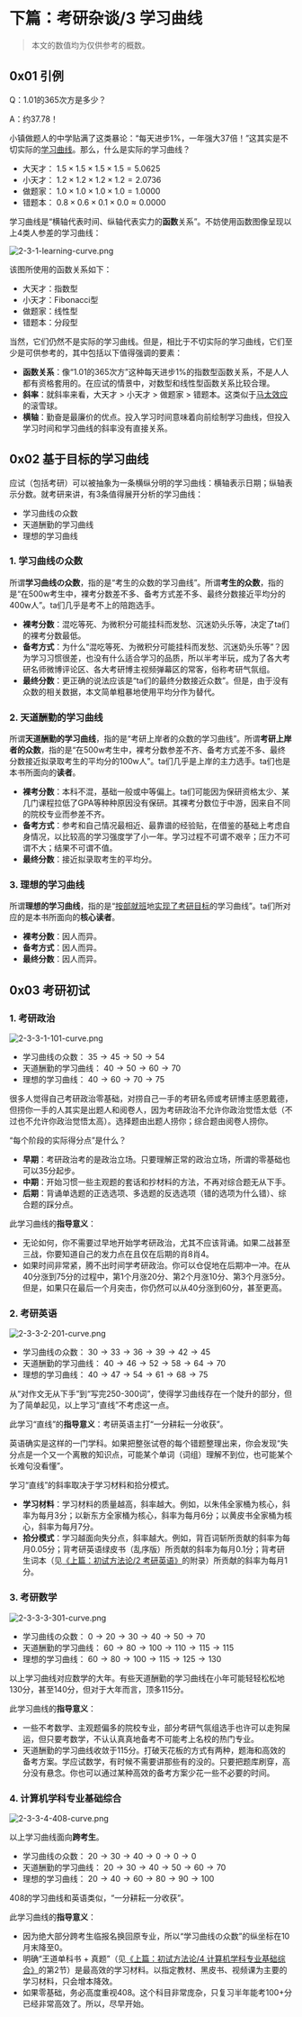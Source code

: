 # 下篇：考研杂谈/3 学习曲线

> 本文的数值均为仅供参考的概数。

## 0x01 引例

Q：1.01的365次方是多少？

A：约37.78！

小镇做题人的中学贴满了这类暴论：“每天进步1%，一年强大37倍！”这其实是不切实际的[学习曲线](https://en.wikipedia.org/wiki/Learning_curve)。那么，什么是实际的学习曲线？

- 大天才： $1.5 \times 1.5 \times 1.5 \times 1.5 = 5.0625$
- 小天才： $1.2 \times 1.2 \times 1.2 \times 1.2 = 2.0736$
- 做题家： $1.0 \times 1.0 \times 1.0 \times 1.0 = 1.0000$
- 错题本： $0.8 \times 0.6 \times 0.1 \times 0.0 \approx 0.0000$

学习曲线是“横轴代表时间、纵轴代表实力的**函数**关系”。不妨使用函数图像呈现以上4类人参差的学习曲线：

![2-3-1-learning-curve.png](https://github.com/harvey-lau/kaoyan/blob/main/2-spt/figures/2-3-1-learning-curve.png)

该图所使用的函数关系如下：

- 大天才：指数型
- 小天才：Fibonacci型
- 做题家：线性型
- 错题本：分段型

当然，它们仍然不是实际的学习曲线。但是，相比于不切实际的学习曲线，它们至少是可供参考的，其中包括以下值得强调的要素：

- **函数关系**：像“1.01的365次方”这种每天进步1%的指数型函数关系，不是人人都有资格套用的。在应试的情景中，对数型和线性型函数关系比较合理。
- **斜率**：就斜率来看，大天才 > 小天才 > 做题家 > 错题本。这类似于[马太效应](https://en.wikipedia.org/wiki/Matthew_effect)的滚雪球。
- **横轴**：勤奋是最廉价的优点。投入学习时间意味着向前绘制学习曲线，但投入学习时间和学习曲线的斜率没有直接关系。

## 0x02 基于目标的学习曲线

应试（包括考研）可以被抽象为一条横纵分明的学习曲线：横轴表示日期；纵轴表示分数。就考研来讲，有3条值得展开分析的学习曲线：

- 学习曲线の众数
- 天道酬勤的学习曲线
- 理想的学习曲线

### 1. 学习曲线の众数

所谓**学习曲线の众数**，指的是“考生的众数的学习曲线”。所谓**考生的众数**，指的是“在500w考生中，裸考分数差不多、备考方式差不多、最终分数接近平均分的400w人”。ta们几乎是考不上的陪跑选手。

- **裸考分数**：混吃等死、为微积分可能挂科而发愁、沉迷奶头乐等，决定了ta们的裸考分数最低。
- **备考方式**：为什么“混吃等死、为微积分可能挂科而发愁、沉迷奶头乐等”？因为学习习惯很差，也没有什么适合学习的品质，所以半考半玩，成为了各大考研名师微博评论区、各大考研博主视频弹幕区的常客，俗称考研气氛组。
- **最终分数**：更正确的说法应该是“ta们的最终分数接近众数”。但是，由于没有众数的相关数据，本文简单粗暴地使用平均分作为替代。

### 2. 天道酬勤的学习曲线

所谓**天道酬勤的学习曲线**，指的是“考研上岸者的众数的学习曲线”。所谓**考研上岸者的众数**，指的是“在500w考生中，裸考分数参差不齐、备考方式差不多、最终分数接近拟录取考生的平均分的100w人”。ta们几乎是上岸的主力选手。ta们也是本书所面向的**读者**。

- **裸考分数**：本科不混，基础一般或中等偏上。ta们可能因为保研资格太少、某几门课程拉低了GPA等种种原因没有保研。其裸考分数位于中游，因来自不同的院校专业而参差不齐。
- **备考方式**：参考和自己情况最相近、最靠谱的经验贴，在借鉴的基础上考虑自身情况，以比较高的学习强度学了小一年。学习过程不可谓不艰辛；压力不可谓不大；结果不可谓不值。
- **最终分数**：接近拟录取考生的平均分。

### 3. 理想的学习曲线

所谓**理想的学习曲线**，指的是“[按部就班](https://github.com/harvey-lau/kaoyan/blob/main/1-src/2-essays/1-target.md)地[实现了考研目标](https://github.com/harvey-lau/kaoyan/blob/main/1-src/2-essays/2-success-and-failure.md)的学习曲线”。ta们所对应的是本书所面向的**核心读者**。

- **裸考分数**：因人而异。
- **备考方式**：因人而异。
- **最终分数**：因人而异。

## 0x03 考研初试

### 1. 考研政治

![2-3-3-1-101-curve.png](https://github.com/harvey-lau/kaoyan/blob/main/2-spt/figures/2-3-3-1-101-curve.png)

- 学习曲线の众数： $35 \rightarrow 45 \rightarrow 50 \rightarrow 54$
- 天道酬勤的学习曲线： $40 \rightarrow 50 \rightarrow 60 \rightarrow 70$
- 理想的学习曲线： $40 \rightarrow 60 \rightarrow 70 \rightarrow 75$

很多人觉得自己考研政治零基础，对捞自己一手的考研名师或考研博主感恩戴德，但捞你一手的人其实是出题人和阅卷人，因为考研政治不允许你政治觉悟太低（不过也不允许你政治觉悟太高）。选择题由出题人捞你；综合题由阅卷人捞你。

“每个阶段的实际得分点”是什么？

- **早期**：考研政治考的是政治立场。只要理解正常的政治立场，所谓的零基础也可以35分起步。
- **中期**：开始习惯一些主观题的套话和抄材料的方法，不再对综合题无从下手。
- **后期**：背诵单选题的正选选项、多选题的反选选项（错的选项为什么错）、综合题的踩分点。

此学习曲线的**指导意义**：

- 无论如何，你不需要过早地开始学考研政治，尤其不应该背诵。如果二战甚至三战，你要知道自己的发力点在且仅在后期的肖8肖4。
- 如果时间非常紧，腾不出时间学考研政治。你可以仓促地在后期冲一冲。在从40分涨到75分的过程中，第1个月涨20分、第2个月涨10分、第3个月涨5分。但是，如果只在最后一个月突击，你仍然可以从40分涨到60分，甚至更高。

### 2. 考研英语

![2-3-3-2-201-curve.png](https://github.com/harvey-lau/kaoyan/blob/main/2-spt/figures/2-3-3-2-201-curve.png)

- 学习曲线の众数： $30 \rightarrow 33 \rightarrow 36 \rightarrow 39 \rightarrow 42 \rightarrow 45$
- 天道酬勤的学习曲线： $40 \rightarrow 46 \rightarrow 52 \rightarrow 58 \rightarrow 64 \rightarrow 70$
- 理想的学习曲线： $40 \rightarrow 47 \rightarrow 54 \rightarrow 61 \rightarrow 68 \rightarrow 75$

从“对作文无从下手”到“写完250-300词”，使得学习曲线存在一个陡升的部分，但为了简单起见，以上学习“直线”不考虑这一点。

此学习“直线”的**指导意义**：考研英语主打“一分耕耘一分收获”。

英语确实是这样的一门学科。如果把整张试卷的每个错题整理出来，你会发现“失分点是一个又一个离散的知识点，可能某个单词（词组）理解不到位，也可能某个长难句没看懂”。

学习“直线”的斜率取决于学习材料和拾分模式。

- **学习材料**：学习材料的质量越高，斜率越大。例如，以朱伟全家桶为核心，斜率为每月3分；以新东方全家桶为核心，斜率为每月6分；以黄皮书全家桶为核心，斜率为每月7分。
- **拾分模式**：学习越面向失分点，斜率越大。例如，背百词斩所贡献的斜率为每月0.05分；背考研英语绿皮书（乱序版）所贡献的斜率为每月0.1分；背考研生词本（见[《上篇：初试方法论/2 考研英语》](https://github.com/harvey-lau/kaoyan/blob/main/1-src/1-methodologies/2-201.md)的附录）所贡献的斜率为每月1分。

### 3. 考研数学

![2-3-3-3-301-curve.png](https://github.com/harvey-lau/kaoyan/blob/main/2-spt/figures/2-3-3-3-301-curve.png)

- 学习曲线の众数： $0 \rightarrow 20 \rightarrow 30 \rightarrow 40 \rightarrow 50 \rightarrow 70$
- 天道酬勤的学习曲线： $60 \rightarrow 80 \rightarrow 100 \rightarrow 110 \rightarrow 115 \rightarrow 115$
- 理想的学习曲线： $60 \rightarrow 80 \rightarrow 100 \rightarrow 115 \rightarrow 125 \rightarrow 130$

以上学习曲线对应数学的大年。有些天道酬勤的学习曲线在小年可能轻轻松松地130分，甚至140分，但对于大年而言，顶多115分。

此学习曲线的**指导意义**：

- 一些不考数学、主观题偏多的院校专业，部分考研气氛组选手也许可以走狗屎运，但只要考数学，不认认真真地备考不可能考上名校的热门专业。
- 天道酬勤的学习曲线收敛于115分。打破天花板的方式有两种，题海和高效的备考方案。学应试数学，有时候不需要讲那些有的没的。只要把题库刷穿，高分没有悬念。你也可以通过某种高效的备考方案少花一些不必要的时间。

### 4. 计算机学科专业基础综合

![2-3-3-4-408-curve.png](https://github.com/harvey-lau/kaoyan/blob/main/2-spt/figures/2-3-3-4-408-curve.png)

以上学习曲线面向**跨考生**。

- 学习曲线の众数： $20 \rightarrow 30 \rightarrow 40 \rightarrow 0 \rightarrow 0 \rightarrow 0$
- 天道酬勤的学习曲线： $20 \rightarrow 30 \rightarrow 40 \rightarrow 50 \rightarrow 60 \rightarrow 70$
- 理想的学习曲线： $20 \rightarrow 40 \rightarrow 60 \rightarrow 80 \rightarrow 90 \rightarrow 100$

408的学习曲线和英语类似，“一分耕耘一分收获”。

此学习曲线的**指导意义**：

- 因为绝大部分跨考生临报名换回原专业，所以“学习曲线の众数”的纵坐标在10月末降至0。
- 明确“王道单科书 + 真题”（见[《上篇：初试方法论/4 计算机学科专业基础综合》](https://github.com/harvey-lau/kaoyan/blob/main/1-src/1-methodologies/4-408.md)的第2节）是最高效的学习材料。以指定教材、黑皮书、视频课为主要的学习材料，只会增本降效。
- 如果零基础，务必高度重视408。这个科目非常庞杂，只复习半年能考100+分已经非常高效了。所以，尽早开始。
